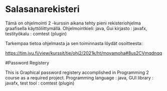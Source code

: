 # Salasanarekisteri

Tämä on ohjelmointi 2 -kurssin aikana tehty pieni rekisteriohjelma graafisella käyttöliittymällä. 
Ohjelmointkieli: java,
Gui kirjasto   : javafx,
testityökalu   : comtest (plugin)

Tarkempaa tietoa ohjelmasta ja sen toiminnasta löydät osoitteesta:

<https://tim.jyu.fi/view/kurssit/tie/ohj2/2021k/ht/moyamoha#8us2CVmqdnqq>

#Password Registery

This is Graphical password registery accomplished in Programming 2 course as a required project.
Programming language : java, 
GUI library          : javafx,
test tool            : comtest (plugin)
